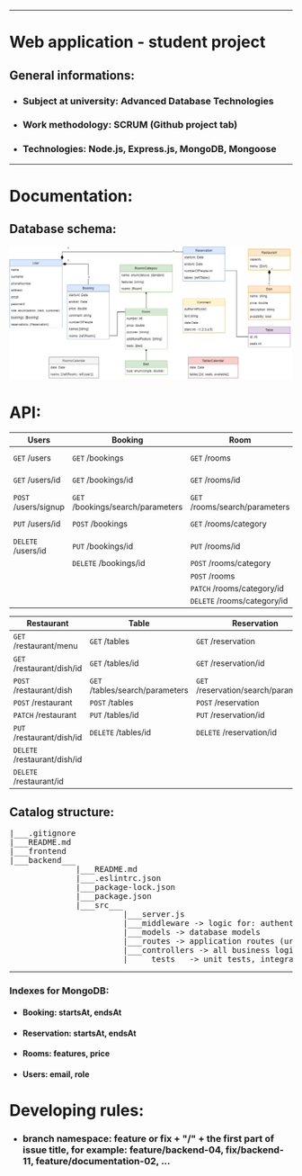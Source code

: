 <hr>

<!-- Heading -->
# Web application - student project


## General informations:
<!-- UL-->
* ### Subject at university: Advanced Database Technologies

* ### Work methodology: SCRUM (Github project tab)

* ### Technologies: Node.js, Express.js, MongoDB, Mongoose

<hr>

# Documentation:

## Database schema:
![database-schema](group-project-hotel.drawio.png)
# API:
| Users    | Booking | Room |Comment |
| -------- |---| ------- |------- |
| `GET` /users | `GET` /bookings | `GET` /rooms |`GET` /comments |
| `GET` /users/id | `GET` /bookings/id | `GET` /rooms/id |`POST` /comments |
| `POST` /users/signup | `GET` /bookings/search/parameters | `GET` /rooms/search/parameters |`PUT` /comments/id |
| `PUT` /users/id | `POST` /bookings | `GET` /rooms/category |`DELETE` /comments/id |
| `DELETE` /users/id | `PUT` /bookings/id | `PUT` /rooms/id |
| | `DELETE` /bookings/id | `POST` /rooms/category |
| | | `POST` /rooms |
| | | `PATCH` /rooms/category/id |
| | | `DELETE` /rooms/category/id |


| Restaurant | Table | Reservation |
| ------- | ------- |  --- |
| `GET` /restaurant/menu |`GET` /tables | `GET` /reservation |
| `GET` /restaurant/dish/id |`GET` /tables/id | `GET` /reservation/id |
| `POST` /restaurant/dish |`GET` /tables/search/parameters | `GET` /reservation/search/parameters |
| `POST` /restaurant |`POST` /tables  | `POST` /reservation |
| `PATCH` /restaurant |`PUT` /tables/id  | `PUT` /reservation/id |
| `PUT` /restaurant/dish/id |`DELETE` /tables/id  |`DELETE` /reservation/id |
| `DELETE` /restaurant/dish/id |
| `DELETE` /restaurant/id |


## Catalog structure:

<pre>
|___.gitignore
|___README.md
|___frontend
|___backend___
              |___README.md
              |___.eslintrc.json
              |___package-lock.json
              |___package.json
              |___src___
                        |___server.js
                        |___middleware -> logic for: authentication, authorization, ...
                        |___models -> database models
                        |___routes -> application routes (urls)
                        |___controllers -> all business logic
                        |_____tests__ -> unit tests, integration Tests, ...
</pre>
<hr>

### Indexes for MongoDB:
* #### Booking: startsAt, endsAt
* #### Reservation: startsAt, endsAt
* #### Rooms: features, price
* #### Users: email, role

# Developing rules:
<!-- UL-->
* ### branch namespace: feature or fix + "/" + the first part of issue title, for example: feature/backend-04, fix/backend-11, feature/documentation-02, ...
